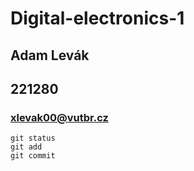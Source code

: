 # Digital-electronics-1

## Adam Levák
## 221280 
### xlevak00@vutbr.cz
```
git status
git add
git commit
```
